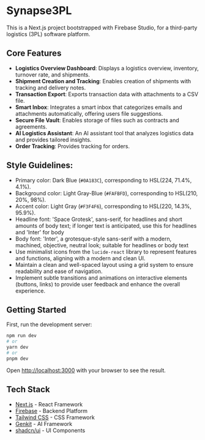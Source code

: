 # Synapse3PL

This is a Next.js project bootstrapped with Firebase Studio, for a third-party logistics (3PL) software platform.

## Core Features

- **Logistics Overview Dashboard**: Displays a logistics overview, inventory, turnover rate, and shipments.
- **Shipment Creation and Tracking**: Enables creation of shipments with tracking and delivery notes.
- **Transaction Export**: Exports transaction data with attachments to a CSV file.
- **Smart Inbox**: Integrates a smart inbox that categorizes emails and attachments automatically, offering users file suggestions.
- **Secure File Vault**: Enables storage of files such as contracts and agreements.
- **AI Logistics Assistant**: An AI assistant tool that analyzes logistics data and provides tailored insights.
- **Order Tracking**: Provides tracking for orders.

## Style Guidelines:

- Primary color: Dark Blue (`#0A183C`), corresponding to HSL(224, 71.4%, 4.1%).
- Background color: Light Gray-Blue (`#FAFBFD`), corresponding to HSL(210, 20%, 98%).
- Accent color: Light Gray (`#F3F4F6`), corresponding to HSL(220, 14.3%, 95.9%).
- Headline font: 'Space Grotesk', sans-serif, for headlines and short amounts of body text; if longer text is anticipated, use this for headlines and 'Inter' for body
- Body font: 'Inter', a grotesque-style sans-serif with a modern, machined, objective, neutral look; suitable for headlines or body text
- Use minimalist icons from the `lucide-react` library to represent features and functions, aligning with a modern and clean UI.
- Maintain a clean and well-spaced layout using a grid system to ensure readability and ease of navigation.
- Implement subtle transitions and animations on interactive elements (buttons, links) to provide user feedback and enhance the overall experience.

## Getting Started

First, run the development server:

```bash
npm run dev
# or
yarn dev
# or
pnpm dev
```

Open [http://localhost:3000](http://localhost:3000) with your browser to see the result.

## Tech Stack

- [Next.js](https://nextjs.org/) - React Framework
- [Firebase](https://firebase.google.com/) - Backend Platform
- [Tailwind CSS](https://tailwindcss.com/) - CSS Framework
- [Genkit](https://firebase.google.com/docs/genkit) - AI Framework
- [shadcn/ui](https://ui.shadcn.com/) - UI Components
